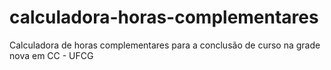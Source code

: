 # calculadora-horas-complementares
Calculadora de horas complementares para a conclusão de curso na grade nova em CC - UFCG

